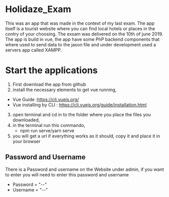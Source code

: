 # Holidaze_Exam
This was an app that was made in the context of my last exam. The app itself is a tourist website where you can find local hotels or places in the contry of your choosing. The exsam was delivered on the 10th of june 2019. 
The app is build in vue, the app have some PhP backend components that where used to send data to the jason file and under development used a servers app called XAMPP. 

# Start the applications 
1. First download the app from github
2. install the necessary elements to get vue running, 
  - Vue Guide :https://cli.vuejs.org/
  - Vue installing by CLI : https://cli.vuejs.org/guide/installation.html
3. open terminal and cd in to the folder where you place the files you downloaded,
4. in the terminal run this commando, 
   - npm run serve/yarn serve 
5. you will get a url if everything works as it should, copy it and place it in your browser

## Password and Username 
There is a Password and username on the Website under admin, if you want to enter you will need to enter this password and username 

  - Password = "--"
  - Username = "--" 
